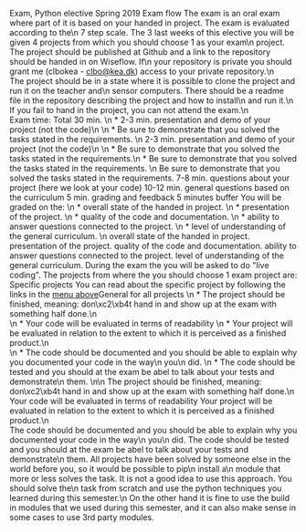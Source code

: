 Exam, Python elective Spring 2019
Exam flow
The exam is an oral exam where part of it is based on your handed in project. The exam is evaluated according to the\n            7 step scale.
The 3 last weeks of this elective you will be given 4 projects from which you should choose 1 as your exam\n            project.
The project should be published at Github and a link to the repository should be handed in on Wiseflow. If\n            your repository is private you should grant me (clbokea - clbo@kea.dk) access to your private repository.\n        
The project should be in a state where it is possible to clone the project and run it on the teacher and\n            sensor computers. There should be a readme file in the repository describing the project and how to install\n            and run it.\n        
If you fail to hand in the project, you can not attend the exam.\n        
Exam time: Total 30 min.
\n            * 2-3 min. presentation and demo of your project (not the code)\n                \n                    * Be sure to demonstrate that you solved the tasks stated in the requirements.
\n                2-3 min. presentation and demo of your project (not the code)\n                \n                    * Be sure to demonstrate that you solved the tasks stated in the requirements.\n                    * Be sure to demonstrate that you solved the tasks stated in the requirements.
\n                Be sure to demonstrate that you solved the tasks stated in the requirements.
7-8 min. questions about your project (here we look at your code)
10-12 min. general questions based on the curriculum
5 min. grading and feedback
5 minutes buffer
You will be graded on the:
\n            * overall state of the handed in project.
\n            * presentation of the project.
\n            * quality of the code and documentation.
\n            * ability to answer questions connected to the project.
\n            * level of understanding of the general curriculum.
\n        overall state of the handed in project.
presentation of the project.
quality of the code and documentation.
ability to answer questions connected to the project.
level of understanding of the general curriculum.
During the exam the you will be asked to do "live coding".
The projects from where the you should choose 1 exam project are:
Specific projects
You can read about the specific project by following the links in the <a href="#menu">menu above</a>General for all projects
\n            * The project should be finished, meaning: don\xc2\xb4t hand in and show up at the exam with something half done.\n            
\n            * Your code will be evaluated in terms of readability
\n            * Your project will be evaluated in relation to the extent to which it is perceived as a finished product.\n            
\n            * The code should be documented and you should be able to explain why you documented your code in the way\n                you\n                did.
\n            * The code should be tested and you should at the exam be abel to talk about your tests and demonstrate\n                them.
\n\n        The project should be finished, meaning: don\xc2\xb4t hand in and show up at the exam with something half done.\n            
Your code will be evaluated in terms of readability
Your project will be evaluated in relation to the extent to which it is perceived as a finished product.\n            
The code should be documented and you should be able to explain why you documented your code in the way\n                you\n                did.
The code should be tested and you should at the exam be abel to talk about your tests and demonstrate\n                them.
 All projects have been solved by someone else in the world before you, so it would be possible to pip\n            install a\n            module that more or less solves the task. It is not a good idea to use this approach. You should solve the\n            task from scratch and use the python techniques you learned during this semester.\n            On the other hand it is fine to use the build in modules that we used during this semester, and it can also make sense in some cases to use 3rd party modules.
